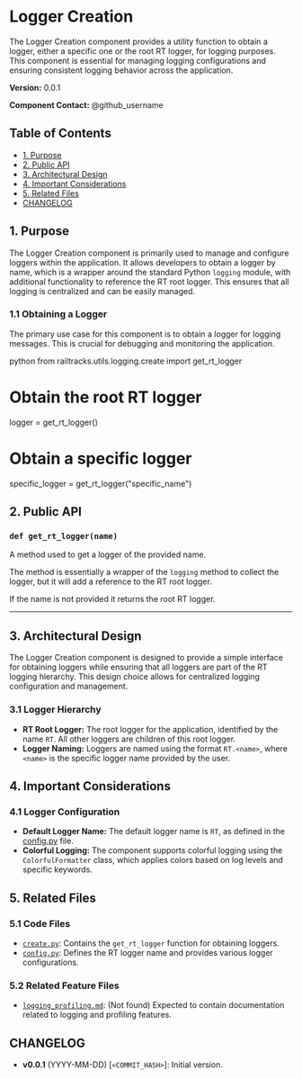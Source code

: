 # Logger Creation

The Logger Creation component provides a utility function to obtain a logger, either a specific one or the root RT logger, for logging purposes. This component is essential for managing logging configurations and ensuring consistent logging behavior across the application.

**Version:** 0.0.1

**Component Contact:** @github_username

## Table of Contents

- [1. Purpose](#1-purpose)
- [2. Public API](#2-public-api)
- [3. Architectural Design](#3-architectural-design)
- [4. Important Considerations](#4-important-considerations)
- [5. Related Files](#5-related-files)
- [CHANGELOG](#changelog)

## 1. Purpose

The Logger Creation component is primarily used to manage and configure loggers within the application. It allows developers to obtain a logger by name, which is a wrapper around the standard Python `logging` module, with additional functionality to reference the RT root logger. This ensures that all logging is centralized and can be easily managed.

### 1.1 Obtaining a Logger

The primary use case for this component is to obtain a logger for logging messages. This is crucial for debugging and monitoring the application.

python
from railtracks.utils.logging.create import get_rt_logger

# Obtain the root RT logger
logger = get_rt_logger()

# Obtain a specific logger
specific_logger = get_rt_logger("specific_name")


## 2. Public API

### `def get_rt_logger(name)`
A method used to get a logger of the provided name.

The method is essentially a wrapper of the `logging` method to collect the logger, but it will add a reference to
the RT root logger.

If the name is not provided it returns the root RT logger.


---

## 3. Architectural Design

The Logger Creation component is designed to provide a simple interface for obtaining loggers while ensuring that all loggers are part of the RT logging hierarchy. This design choice allows for centralized logging configuration and management.

### 3.1 Logger Hierarchy

- **RT Root Logger:** The root logger for the application, identified by the name `RT`. All other loggers are children of this root logger.
- **Logger Naming:** Loggers are named using the format `RT.<name>`, where `<name>` is the specific logger name provided by the user.

## 4. Important Considerations

### 4.1 Logger Configuration

- **Default Logger Name:** The default logger name is `RT`, as defined in the [config.py](../packages/railtracks/src/railtracks/utils/logging/config.py) file.
- **Colorful Logging:** The component supports colorful logging using the `ColorfulFormatter` class, which applies colors based on log levels and specific keywords.

## 5. Related Files

### 5.1 Code Files

- [`create.py`](../packages/railtracks/src/railtracks/utils/logging/create.py): Contains the `get_rt_logger` function for obtaining loggers.
- [`config.py`](../packages/railtracks/src/railtracks/utils/logging/config.py): Defines the RT logger name and provides various logger configurations.

### 5.2 Related Feature Files

- [`logging_profiling.md`](../docs/features/logging_profiling.md): (Not found) Expected to contain documentation related to logging and profiling features.

## CHANGELOG

- **v0.0.1** (YYYY-MM-DD) [`<COMMIT_HASH>`]: Initial version.
